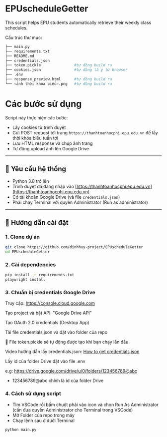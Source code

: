 # EPUscheduleGetter
This script helps EPU students automatically retrieve their weekly class schedules.

Cấu trúc thư mục:

```bash
├── main.py          
├── requirements.txt    
├── README.md
├── credentials.json
├── token.pickle               #tự động build ra
├── cookies.json               #tự động lấy từ browser
├── .env
├── response_preview.html      #tự động build ra
└── <ảnh thời khóa biểu>.png   #tự động build ra 
```

# Các bước sử dụng
Script này thực hiện các bước:

- Lấy cookies từ trình duyệt
- Gửi POST request tới trang `https://thanhtoanhocphi.epu.edu.vn` để lấy thời khóa biểu tuần tới
- Lưu HTML response và chụp ảnh trang
- Tự động upload ảnh lên Google Drive

---

## 🧩 Yêu cầu hệ thống

- Python 3.8 trở lên
- Trình duyệt đã đăng nhập vào [https://thanhtoanhocphi.epu.edu.vn](https://thanhtoanhocphi.epu.edu.vn)
- Có tài khoản Google Drive (và file `credentials.json`)
- Phải chạy Terminal với quyền Administrator (Run as administrator)

---

## 🚀 Hướng dẫn cài đặt

### 1. Clone dự án

```bash
git clone https://github.com/dinhhuy-project/EPUscheduleGetter
cd EPUscheduleGetter
```

### 2. Cài dependencies

```bash
pip install -r requirements.txt
playwright install
```

### 3. Chuẩn bị credentials Google Drive

Truy cập: https://console.cloud.google.com

Tạo project và bật API: "Google Drive API"

Tạo OAuth 2.0 credentials (Desktop App)

Tải file credentials.json và đặt vào folder của repo

📌 File token.pickle sẽ tự động được tạo khi bạn chạy lần đầu.

Video hướng dẫn lấy credentials.json: [How to get credentials.json](https://drive.google.com/file/d/1ZrYE6AIAuXJFJW9Q5ZshuGMXqY6jEOZe/view?usp=drive_link)

Lấy id của folder Drive đặt vào file .env

e.g: https://drive.google.com/drive/u/0/folders/123456789@abc
- 123456789@abc chính là id của folder Drive

### 4. Cách sử dụng script
- Tìm VSCode rồi bấm chuột phải vào icon và chọn Run As Administrator (cần đưa quyền Administrator cho Terminal trong VSCode)
- Mở Folder của repo trong máy
- Chạy lệnh sau ở dưới Terminal

```bash
python main.py
```
